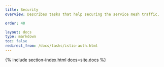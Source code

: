 ```yaml
---
title: Security
overview: Describes tasks that help securing the service mesh traffic.

order: 40

layout: docs
type: markdown
toc: false
redirect_from: /docs/tasks/istio-auth.html
---
```


{% include section-index.html docs=site.docs %}
